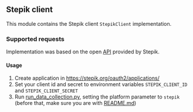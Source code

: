 ## Stepik client

This module contains the Stepik client ``StepikClient`` implementation.

### Supported requests

Implementation was based on the open [API](https://stepik.org/api/docs/) provided by Stepik.

#### Usage

1. Create application in https://stepik.org/oauth2/applications/
2. Set your client id and secret to environment variables `STEPIK_CLIENT_ID` and `STEPIK_CLIENT_SECRET`
3. Run [run_data_collection.py](../run_data_collection.py), setting the platform parameter to `stepik` (before that, make sure you 
   are with [README.md](../README.md))
